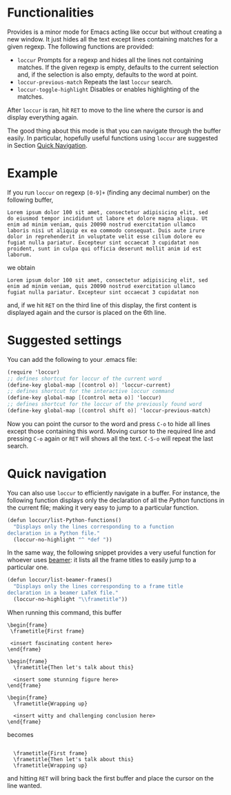 Functionalities
===============


Provides is a minor mode for Emacs acting like occur but without
creating a new window. It just hides all the text except lines
containing matches for a given regexp. The following functions are
provided:
 
 + `loccur` Prompts for a regexp and hides all the lines not containing
 matches. If the given regexp is empty, defaults to the current
 selection and, if the selection is also empty, defaults to the word
 at point.
 + `loccur-previous-match` Repeats the last `loccur` search.
 + `loccur-toggle-highlight` Disables or enables highlighting of the
 matches.
 
After `loccur` is ran, hit `RET` to move to the line where the cursor
is and display everything again.

The good thing about this mode is that you can navigate through the
buffer easily. In particular, hopefully useful functions using
`loccur` are suggested in Section
[Quick Navigation](#quick-navigation).


Example
=======

If you run `loccur` on regexp `[0-9]+` (finding any decimal number) on
the following buffer,


    Lorem ipsum dolor 100 sit amet, consectetur adipisicing elit, sed
    do eiusmod tempor incididunt ut labore et dolore magna aliqua. Ut
    enim ad minim veniam, quis 20090 nostrud exercitation ullamco
    laboris nisi ut aliquip ex ea commodo consequat. Duis aute irure
    dolor in reprehenderit in voluptate velit esse cillum dolore eu
    fugiat nulla pariatur. Excepteur sint occaecat 3 cupidatat non
    proident, sunt in culpa qui officia deserunt mollit anim id est
    laborum.

we obtain

    Lorem ipsum dolor 100 sit amet, consectetur adipisicing elit, sed
    enim ad minim veniam, quis 20090 nostrud exercitation ullamco
    fugiat nulla pariatur. Excepteur sint occaecat 3 cupidatat non


and, if we hit `RET` on the third line of this display, the first
content is displayed again and the cursor is placed on the 6th line.


Suggested settings
=================

You can add the following to your .emacs file:

```scheme
(require 'loccur)
;; defines shortcut for loccur of the current word
(define-key global-map [(control o)] 'loccur-current)
;; defines shortcut for the interactive loccur command
(define-key global-map [(control meta o)] 'loccur)
;; defines shortcut for the loccur of the previously found word
(define-key global-map [(control shift o)] 'loccur-previous-match)
```

Now you can point the cursor to the word and press `C-o` to hide all
lines except those containing this word. Moving cursor to the required
line and pressing `C-o` again or `RET` will shows all the text.
`C-S-o` will repeat the last search.


Quick navigation
================


You can also use `loccur` to efficiently navigate in a buffer. For
instance, the following function displays only the declaration of all
the *Python* functions in the current file; making it very easy to
jump to a particular function.

```scheme
(defun loccur/list-Python-functions()
  "Displays only the lines corresponding to a function
declaration in a Python file."
  (loccur-no-highlight "^ *def "))
```

In the same way, the following snippet provides a very useful function
for whoever uses
[beamer](http://en.wikipedia.org/wiki/Beamer_%28LaTeX%29): it lists
all the frame titles to easily jump to a particular one.


```scheme
(defun loccur/list-beamer-frames()
  "Displays only the lines corresponding to a frame title
declaration in a beamer LaTeX file."
  (loccur-no-highlight "\\frametitle"))
```

When running this command, this buffer

```
\begin{frame}
 \frametitle{First frame}

 <insert fascinating content here>
\end{frame}

\begin{frame}
  \frametitle{Then let's talk about this}

  <insert some stunning figure here>
\end{frame}

\begin{frame}
  \frametitle{Wrapping up}

  <insert witty and challenging conclusion here>
\end{frame}
```

becomes
```

  \frametitle{First frame}
  \frametitle{Then let's talk about this}
  \frametitle{Wrapping up}
```
and hitting `RET` will bring back the first buffer and place the
cursor on the line wanted.
